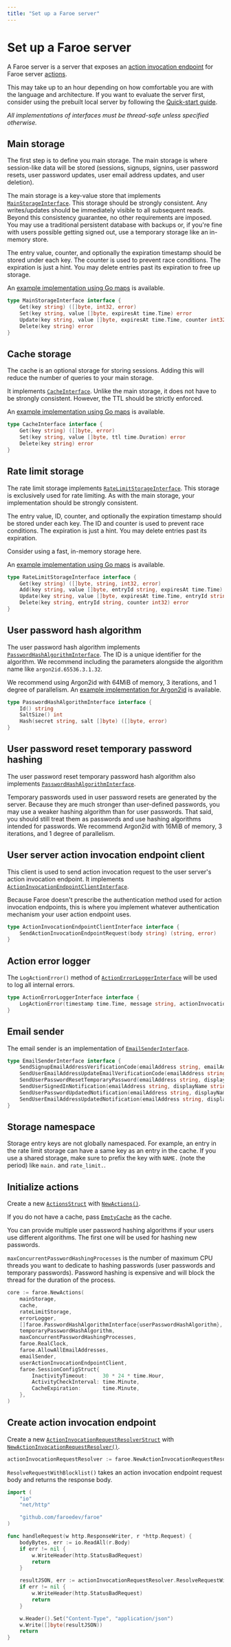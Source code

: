 ```yaml
---
title: "Set up a Faroe server"
---
```


# Set up a Faroe server

A Faroe server is a server that exposes an [action invocation endpoint](/references/action-invocation-endpoint) for Faroe server [actions](/concepts/actions).

This may take up to an hour depending on how comfortable you are with the language and architecture. If you want to evaluate the server first, consider using the prebuilt local server by following the [Quick-start guide](/faroe-server/quickstart-guide).

_All implementations of interfaces must be thread-safe unless specified otherwise._

## Main storage

The first step is to define you main storage. The main storage is where session-like data will be stored (sessions, signups, signins, user password resets, user password updates, user email address updates, and user deletion).

The main storage is a key-value store that implements [`MainStorageInterface`](https://pkg.go.dev/github.com/faroedev/faroe#MainStorageInterface). This storage should be strongly consistent. Any writes/updates should be immediately visible to all subsequent reads. Beyond this consistency guarantee, no other requirements are imposed. You may use a traditional persistent database with backups or, if you're fine with users possible getting signed out, use a temporary storage like an in-memory store.

The entry value, counter, and optionally the expiration timestamp should be stored under each key. The counter is used to prevent race conditions. The expiration is just a hint. You may delete entries past its expiration to free up storage.

An [example implementation using Go maps](https://code.faroe.dev/faroe-main-storage-map) is available.

```go
type MainStorageInterface interface {
	Get(key string) ([]byte, int32, error)
	Set(key string, value []byte, expiresAt time.Time) error
	Update(key string, value []byte, expiresAt time.Time, counter int32) error
	Delete(key string) error
}
```

## Cache storage

The cache is an optional storage for storing sessions. Adding this will reduce the number of queries to your main storage.

It implements [`CacheInterface`](https://pkg.go.dev/github.com/faroedev/faroe#CacheInterface). Unlike the main storage, it does not have to be strongly consistent. However, the TTL should be strictly enforced.

An [example implementation using Go maps](https://code.faroe.dev/faroe-cache-map) is available.

```go
type CacheInterface interface {
	Get(key string) ([]byte, error)
	Set(key string, value []byte, ttl time.Duration) error
	Delete(key string) error
}
```

## Rate limit storage

The rate limit storage implements [`RateLimitStorageInterface`](https://pkg.go.dev/github.com/faroedev/faroe#RateLimitStorageInterface). This storage is exclusively used for rate limiting. As with the main storage, your implementation should be strongly consistent.

The entry value, ID, counter, and optionally the expiration timestamp should be stored under each key. The ID and counter is used to prevent race conditions. The expiration is just a hint. You may delete entries past its expiration.

Consider using a fast, in-memory storage here.

An [example implementation using Go maps](https://code.faroe.dev/faroe-rate-limit-storage-map) is available.

```go
type RateLimitStorageInterface interface {
	Get(key string) ([]byte, string, int32, error)
	Add(key string, value []byte, entryId string, expiresAt time.Time) error
	Update(key string, value []byte, expiresAt time.Time, entryId string, counter int32) error
	Delete(key string, entryId string, counter int32) error
}
```

## User password hash algorithm

The user password hash algorithm implements [`PasswordHashAlgorithmInterface`](https://pkg.go.dev/github.com/faroedev/faroe#PasswordHashAlgorithmInterface). The ID is a unique identifier for the algorithm. We recommend including the parameters alongside the algorithm name like `argon2id.65536.3.1.32`.

We recommend using Argon2id with 64MiB of memory, 3 iterations, and 1 degree of parallelism. An [example implementation for Argon2id](https://code.faroe.dev/faroe-password-hash-algorithm-argon2) is available.

```go
type PasswordHashAlgorithmInterface interface {
	Id() string
	SaltSize() int
	Hash(secret string, salt []byte) ([]byte, error)
}
```

## User password reset temporary password hashing

The user password reset temporary password hash algorithm also implements [`PasswordHashAlgorithmInterface`](https://pkg.go.dev/github.com/faroedev/faroe#PasswordHashAlgorithmInterface).

Temporary passwords used in user password resets are generated by the server. Because they are much stronger than user-defined passwords, you may use a weaker hashing algorithm than for user passwords. That said, you should still treat them as passwords and use hashing algorithms intended for passwords. We recommend Argon2id with 16MiB of memory, 3 iterations, and 1 degree of parallelism.

## User server action invocation endpoint client

This client is used to send action invocation request to the user server's action invocation endpoint. It implements [`ActionInvocationEndpointClientInterface`](https://pkg.go.dev/github.com/faroedev/faroe#ActionInvocationEndpointClientInterface).

Because Faroe doesn't prescribe the authentication method used for action invocation endpoints, this is where you implement whatever authentication mechanism your user action endpoint uses.

```go
type ActionInvocationEndpointClientInterface interface {
	SendActionInvocationEndpointRequest(body string) (string, error)
}
```

## Action error logger

The `LogActionError()` method of [`ActionErrorLoggerInterface`](https://pkg.go.dev/github.com/faroedev/faroe#ActionErrorLoggerInterface) will be used to log all internal errors.

```go
type ActionErrorLoggerInterface interface {
	LogActionError(timestamp time.Time, message string, actionInvocationId string, action string)
}
```

## Email sender

The email sender is an implementation of [`EmailSenderInterface`](https://pkg.go.dev/github.com/faroedev/faroe#EmailSenderInterface).

```go
type EmailSenderInterface interface {
	SendSignupEmailAddressVerificationCode(emailAddress string, emailAddressVerificationCode string) error
	SendUserEmailAddressUpdateEmailVerificationCode(emailAddress string, displayName string, emailAddressVerificationCode string) error
	SendUserPasswordResetTemporaryPassword(emailAddress string, displayName string, temporaryPassword string) error
	SendUserSignedInNotification(emailAddress string, displayName string, timestamp time.Time) error
	SendUserPasswordUpdatedNotification(emailAddress string, displayName string, timestamp time.Time) error
	SendUserEmailAddressUpdatedNotification(emailAddress string, displayName string, newEmailAddress string, timestamp time.Time) error
}
```

## Storage namespace

Storage entry keys are not globally namespaced. For example, an entry in the rate limit storage can have a same key as an entry in the cache. If you use a shared storage, make sure to prefix the key with `NAME.` (note the period) like `main.` and `rate_limit.`.

## Initialize actions

Create a new [`ActionsStruct`](https://pkg.go.dev/github.com/faroedev/faroe#ActionsStruct) with [`NewActions()`](https://pkg.go.dev/github.com/faroedev/faroe#NewActions).

If you do not have a cache, pass [`EmptyCache`](https://pkg.go.dev/github.com/faroedev/faroe#EmptyCache) as the cache.

You can provide multiple user password hashing algorithms if your users use different algorithms. The first one will be used for hashing new passwords.

`maxConcurrentPasswordHashingProcesses` is the number of maximum CPU threads you want to dedicate to hashing passwords (user passwords and temporary passwords). Password hashing is expensive and will block the thread for the duration of the process.

```go
core := faroe.NewActions(
	mainStorage,
	cache,
	rateLimitStorage,
	errorLogger,
	[]faroe.PasswordHashAlgorithmInterface{userPasswordHashAlgorithm},
	temporaryPasswordHashAlgorithm,
	maxConcurrentPasswordHashingProcesses,
	faroe.RealClock,
	faroe.AllowAllEmailAddresses,
	emailSender,
	userActionInvocationEndpointClient,
	faroe.SessionConfigStruct{
		InactivityTimeout:     30 * 24 * time.Hour,
		ActivityCheckInterval: time.Minute,
		CacheExpiration:       time.Minute,
	},
)
```

## Create action invocation endpoint

Create a new [`ActionInvocationRequestResolverStruct`](https://pkg.go.dev/github.com/faroedev/go-user-server#ActionInvocationRequestResolverStruct) with [`NewActionInvocationRequestResolver()`](https://pkg.go.dev/github.com/faroedev/go-user-server#NewActionInvocationRequestResolver).

```go
actionInvocationRequestResolver := faroe.NewActionInvocationRequestResolver(actions)
```

`ResolveRequestWithBlocklist()` takes an action invocation endpoint request body and returns the response body.

```go
import (
    "io"
	"net/http"

    "github.com/faroedev/faroe"
)

func handleRequest(w http.ResponseWriter, r *http.Request) {
    bodyBytes, err := io.ReadAll(r.Body)
	if err != nil {
		w.WriteHeader(http.StatusBadRequest)
		return
	}

	resultJSON, err := actionInvocationRequestResolver.ResolveRequestWithBlocklist(string(bodyBytes), nil)
	if err != nil {
		w.WriteHeader(http.StatusBadRequest)
		return
	}

	w.Header().Set("Content-Type", "application/json")
	w.Write([]byte(resultJSON))
	return
}
```
